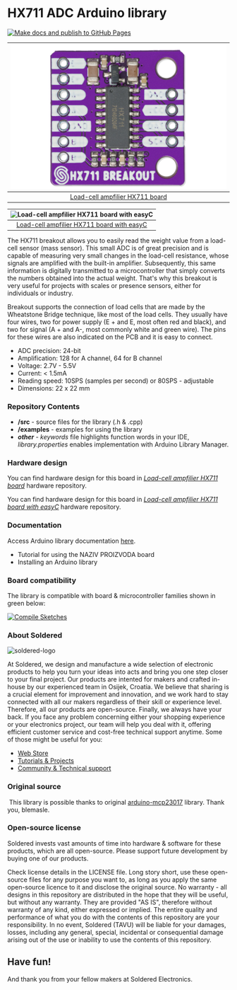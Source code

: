# HX711 ADC Arduino library

[![Make docs and publish to GitHub Pages](https://github.com/e-radionicacom/Soldered-HX711-ADC-For-Weight-Scales-Arduino-Library/actions/workflows/make_docs.yml/badge.svg?branch=dev)](https://github.com/e-radionicacom/Soldered-HX711-ADC-For-Weight-Scales-Arduino-Library/actions/workflows/make_docs.yml)

| ![Load-cell ampfilier HX711 board](https://github.com/SolderedElectronics/Load-cell-ampfilier-HX711-board-hardware-design/blob/main/OUTPUTS/V1.1.1/333005.jpg) |
| :---------------------------------------------------------------------------------------------: |
| [Load-cell ampfilier HX711 board](https://www.solde.red/333005) 

| ![Load-cell ampfilier HX711 board with easyC](https://upload.wikimedia.org/wikipedia/commons/8/8f/Example_image.svg) |
| :---------------------------------------------------------------------------------------------: |
| [Load-cell ampfilier HX711 board with easyC](https://www.solde.red/333006)                                                            |

The HX711 breakout allows you to easily read the weight value from a load-cell sensor (mass sensor). This small ADC is of great precision and is capable of measuring very small changes in the load-cell resistance, whose signals are amplified with the built-in amplifier. Subsequently, this same information is digitally transmitted to a microcontroller that simply converts the numbers obtained into the actual weight. That's why this breakout is very useful for projects with scales or presence sensors, either for individuals or industry.

Breakout supports the connection of load cells that are made by the Wheatstone Bridge technique, like most of the load cells. They usually have four wires, two for power supply (E + and E, most often red and black), and two for signal (A + and A-, most commonly white and green wire). The pins for these wires are also indicated on the PCB and it is easy to connect.

- ADC precision: 24-bit
- Amplification: 128 for A channel, 64 for B channel
- Voltage: 2.7V - 5.5V
- Current: < 1.5mA
- Reading speed: 10SPS (samples per second) or 80SPS - adjustable
- Dimensions: 22 x 22 mm

### Repository Contents
- **/src** - source files for the library (.h & .cpp)
- **/examples** - examples for using the library
- ***other*** - *keywords* file highlights function words in your IDE, *library.properties* enables implementation with Arduino Library Manager.

### Hardware design
You can find hardware design for this board in [*Load-cell ampfilier HX711 board*](https://github.com/SolderedElectronics/Load-cell-ampfilier-HX711-board-hardware-design) hardware repository.

You can find hardware design for this board in [*Load-cell ampfilier HX711 board with easyC*](https://github.com/SolderedElectronics/Load-cell-ampfilier-HX711-board-with-easy-C-hardware-design) hardware repository.

### Documentation

Access Arduino library documentation [here](https://SolderedElectronics.github.io/Soldered-HX711-ADC-For-Weight-Scales-Arduino-Library/).

- Tutorial for using the NAZIV PROIZVODA board
- Installing an Arduino library

### Board compatibility

The library is compatible with board & microcontroller families shown in green below: 

[![Compile Sketches](http://github-actions.40ants.com/e-radionicacom/Soldered-HX711-ADC-For-Weight-Scales-Arduino-Library/matrix.svg?branch=dev&only=Compile%20Sketches)](https://github.com/e-radionicacom/Soldered-HX711-ADC-For-Weight-Scales-Arduino-Library/actions/workflows/compile_test.yml)


### About Soldered
<img src="https://raw.githubusercontent.com/e-radionicacom/Soldered-HX711-ADC-For-Weight-Scales-Arduino-Library/dev/extras/Soldered-logo-color.png" alt="soldered-logo" width="500"/>

At Soldered, we design and manufacture a wide selection of electronic products to help you turn your ideas into acts and bring you one step closer to your final project. Our products are intented for makers and crafted in-house by our experienced team in Osijek, Croatia. We believe that sharing is a crucial element for improvement and innovation, and we work hard to stay connected with all our makers regardless of their skill or experience level. Therefore, all our products are open-source. Finally, we always have your back. If you face any problem concerning either your shopping experience or your electronics project, our team will help you deal with it, offering efficient customer service and cost-free technical support anytime. Some of those might be useful for you:

- [Web Store](https://www.soldered.com/shop)
- [Tutorials & Projects](https://soldered.com/learn)
- [Community & Technical support](https://soldered.com/community)


### Original source
​
This library is possible thanks to original [arduino-mcp23017](https://github.com/blemasle/arduino-mcp23017) library. Thank you, blemasle. 


### Open-source license
Soldered invests vast amounts of time into hardware & software for these products, which are all open-source. Please support future development by buying one of our products. 

Check license details in the LICENSE file. Long story short, use these open-source files for any purpose you want to, as long as you apply the same open-source licence to it and disclose the original source. No warranty - all designs in this repository are distributed in the hope that they will be useful, but without any warranty. They are provided "AS IS", therefore without warranty of any kind, either expressed or implied. The entire quality and performance of what you do with the contents of this repository are your responsibility. In no event, Soldered (TAVU) will be liable for your damages, losses, including any general, special, incidental or consequential damage arising out of the use or inability to use the contents of this repository. 

## Have fun! 
And thank you from your fellow makers at Soldered Electronics.